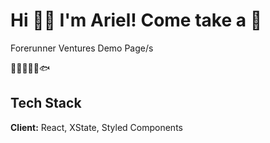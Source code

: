 # Hi 👋🏼 I'm Ariel! Come take a 👀

Forerunner Ventures Demo Page/s
 
👨‍👩‍👧‍👦🐶🐟


## Tech Stack

**Client:** React, XState, Styled Components
